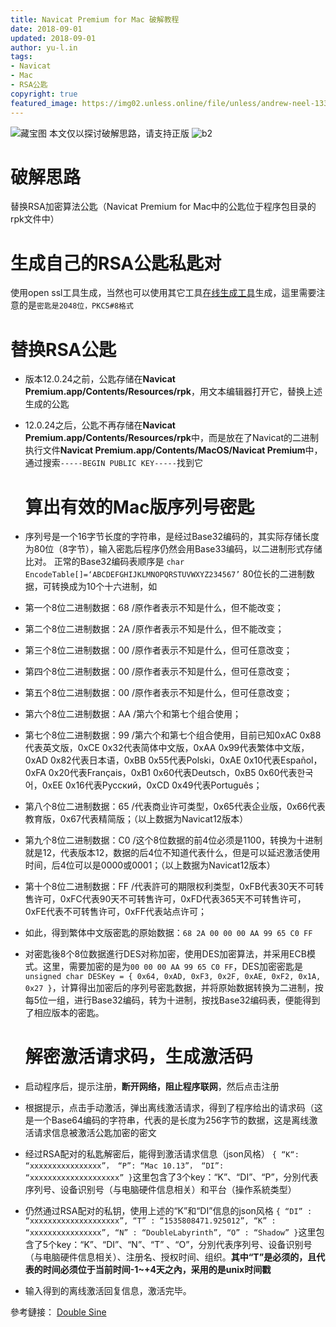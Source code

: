 ```yaml
---
title: Navicat Premium for Mac 破解教程
date: 2018-09-01
updated: 2018-09-01
author: yu-l.in
tags: 
- Navicat
- Mac
- RSA公匙
copyright: true
featured_image: https://img02.unless.online/file/unless/andrew-neel-1332001.jpg
---
```

![藏宝图](https://i.loli.net/2020/02/14/jEBbMIF463PGfu8.jpg)
本文仅以探讨破解思路，请支持正版
![b2](https://img02.unless.online/file/unless/andrew-neel-1332001.jpg)

# 破解思路

替换RSA加密算法公匙（Navicat Premium for Mac中的公匙位于程序包目录的rpk文件中）

# 生成自己的RSA公匙私匙对

使用open ssl工具生成，当然也可以使用其它工具[在线生成工具](http://web.chacuo.net/netrsakeypair)生成，這里需要注意的是`密匙是2048位，PKCS#8格式`

# 替换RSA公匙

*   版本12.0.24之前，公匙存储在**Navicat Premium.app/Contents/Resources/rpk**，用文本编辑器打开它，替换上述生成的公匙
*   12.0.24之后，公匙不再存储在**Navicat Premium.app/Contents/Resources/rpk**中，而是放在了Navicat的二进制执行文件**Navicat Premium.app/Contents/MacOS/Navicat Premium**中，通过搜索`-----BEGIN PUBLIC KEY-----`找到它

    # 算出有效的Mac版序列号密匙

*   序列号是一个16字节长度的字符串，是经过Base32编码的，其实际存储长度为80位（8字节），输入密匙后程序仍然会用Base33编码，以二进制形式存储比对。 正常的Base32编码表顺序是 `char EncodeTable[]=‘ABCDEFGHIJKLMNOPQRSTUVWXYZ234567’` 80位长的二进制数据，可转换成为10个十六进制，如 
 * 第一个8位二进制数据：68 /原作者表示不知是什么，但不能改变； 
 * 第二个8位二进制数据：2A /原作者表示不知是什么，但不能改变； 
 * 第三个8位二进制数据：00 /原作者表示不知是什么，但可任意改变； 
 * 第四个8位二进制数据：00 /原作者表示不知是什么，但可任意改变； 
 * 第五个8位二进制数据：00 /原作者表示不知是什么，但可任意改变； 
 * 第六个8位二进制数据：AA /第六个和第七个组合使用； 
 * 第七个8位二进制数据：99 /第六个和第七个组合使用，目前已知0xAC 0x88代表英文版，0xCE 0x32代表简体中文版，0xAA 0x99代表繁体中文版，0xAD 0x82代表日本语，0xBB 0x55代表Polski，0xAE 0x10代表Español，0xFA 0x20代表Français，0xB1 0x60代表Deutsch，0xB5 0x60代表한국어，0xEE 0x16代表Русский，0xCD 0x49代表Português； 
 * 第八个8位二进制数据：65 /代表商业许可类型，0x65代表企业版，0x66代表教育版，0x67代表精简版；（以上数据为Navicat12版本） 
 * 第九个8位二进制数据：C0 /这个8位数据的前4位必须是1100，转换为十进制就是12，代表版本12，数据的后4位不知道代表什么，但是可以延迟激活使用时间，后4位可以是0000或0001；（以上数据为Navicat12版本） 
 * 第十个8位二进制数据：FF /代表許可的期限权利类型，0xFB代表30天不可转售许可，0xFC代表90天不可转售许可，0xFD代表365天不可转售许可，0xFE代表不可转售许可，0xFF代表站点许可； 
 * 如此，得到繁体中文版密匙的原始数据：`68 2A 00 00 00 AA 99 65 C0 FF`

*   对密匙後8个8位数据進行DES对称加密，使用DES加密算法，并采用ECB模式。这里，需要加密的是为`00 00 00 AA 99 65 C0 FF`，DES加密密匙是`unsigned char DESKey = { 0x64, 0xAD, 0xF3, 0x2F, 0xAE, 0xF2, 0x1A, 0x27 }`，计算得出加密后的序列号密匙数据，并将原始数据转换为二进制，按每5位一组，进行Base32编码，转为十进制，按找Base32编码表，便能得到了相应版本的密匙。

    # 解密激活请求码，生成激活码

*   启动程序后，提示注册，**断开网络，阻止程序联网**，然后点击注册

*   根据提示，点击手动激活，弹出离线激活请求，得到了程序给出的请求码（这是一个Base64编码的字符串，代表的是长度为256字节的数据，这是离线激活请求信息被激活公匙加密的密文

*   经过RSA配对的私匙解密后，能得到激活请求信息（json风格） `{ “K“: “xxxxxxxxxxxxxxxx”， “P”: “Mac 10.13”， “DI”: “xxxxxxxxxxxxxxxxxxxx” }`这里包含了3个key：“K”、“DI”、“P”，分別代表序列号、设备识别号（与电脑硬件信息相关）和平台（操作系統类型）

*   仍然通过RSA配对的私钥，使用上述的“K”和“DI”信息的json风格 `{ “DI” : “xxxxxxxxxxxxxxxxxxxx”, “T” : “1535808471.925012”, “K” : “xxxxxxxxxxxxxxxx”, “N” : “DoubleLabyrinth”, “O” : “Shadow” }`这里包含了5个key：“K”、“DI”、“N”、“T” 、“O”，分別代表序列号、设备识别号（与电脑硬件信息相关）、注册名、授权时间、组织。**其中“T”是必须的，且代表的时间必须位于当前时间-1~+4天之內，采用的是unix时间戳**

*   输入得到的离线激活回复信息，激活完毕。

參考鏈接： [Double Sine](https://github.com/DoubleLabyrinth/navicat-keygen.git)
